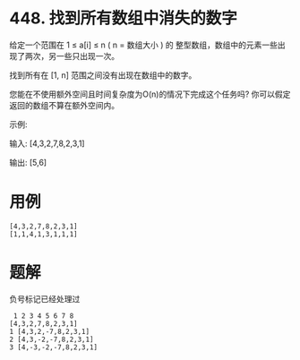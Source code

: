 # 448. 找到所有数组中消失的数字
给定一个范围在  1 ≤ a[i] ≤ n ( n = 数组大小 ) 的 整型数组，数组中的元素一些出现了两次，另一些只出现一次。

找到所有在 [1, n] 范围之间没有出现在数组中的数字。

您能在不使用额外空间且时间复杂度为O(n)的情况下完成这个任务吗? 你可以假定返回的数组不算在额外空间内。

示例:

输入:
[4,3,2,7,8,2,3,1]

输出:
[5,6]

# 用例
```
[4,3,2,7,8,2,3,1]
[1,1,4,1,3,1,1,1]
```

# 题解

负号标记已经处理过
```
 1 2 3 4 5 6 7 8
[4,3,2,7,8,2,3,1]
1 [4,3,2,-7,8,2,3,1]
2 [4,3,-2,-7,8,2,3,1]
3 [4,-3,-2,-7,8,2,3,1]
```